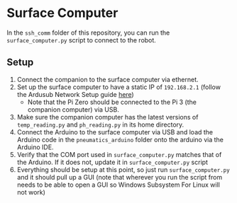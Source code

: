 # Surface Computer

In the `ssh_comm` folder of this repository, you can run the `surface_computer.py` script to connect to the robot.

## Setup

1. Connect the companion to the surface computer via ethernet.
1. Set up the surface computer to have a static IP of `192.168.2.1` (follow the Ardusub Network Setup guide [here](https://www.ardusub.com/getting-started/installation.html#raspberry-pi))
    - Note that the Pi Zero should be connected to the Pi 3 (the companion computer) via USB.
1. Make sure the companion computer has the latest versions of `temp_reading.py` and `ph_reading.py` in its home directory.
1. Connect the Arduino to the surface computer via USB and load the Arduino code in the `pneumatics_arduino` folder onto the arduino via the Arduino IDE.
1. Verify that the COM port used in `surface_computer.py` matches that of the Arduino.  If it does not, update it in `surface_computer.py` script
1. Everything should be setup at this point, so just run `surface_computer.py` and it should pull up a GUI (note that wherever you run the script from needs to be able to open a GUI so Windows Subsystem For Linux will not work)
